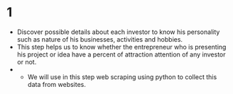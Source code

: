 # 1 
- Discover possible details about each investor to know his personality such as nature of his businesses, activities and hobbies.
- This step helps us to know whether the entrepreneur who is presenting his project or idea have a percent of attraction attention of any investor or not.
- * We will use in this step web scraping using python to collect this data from websites.

